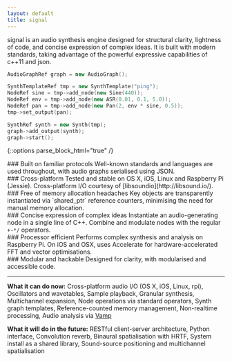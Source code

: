 ```yaml
---
layout: default
title: signal
---
```


<div class="intro">
signal is an audio synthesis engine designed for structural clarity, lightness of code, and concise expression of complex ideas. It is built with modern standards, taking advantage of the powerful expressive capabilities of c++11 and json.
</div>

```cpp
AudioGraphRef graph = new AudioGraph();

SynthTemplateRef tmp = new SynthTemplate("ping");
NodeRef sine = tmp->add_node(new Sine(440));
NodeRef env = tmp->add_node(new ASR(0.01, 0.1, 5.0));
NodeRef pan = tmp->add_node(new Pan(2, env * sine, 0.5));
tmp->set_output(pan);

SynthRef synth = new Synth(tmp);
graph->add_output(synth);
graph->start();
```

{::options parse_block_html="true" /}
<div class="row">
<div class="box">
### Built on familiar protocols
Well-known standards and languages are used throughout, with audio graphs serialised using JSON.
</div>

<div class="box">
### Cross-platform
Tested and stable on OS X, iOS, Linux and Raspberry Pi (Jessie). Cross-platform I/O courtesy of [libsoundio](http://libsound.io/).
</div>

<div class="box">
### Free of memory allocation headaches
Key objects are transparently instantiated via `shared_ptr` reference counters, minimising the need for manual memory allocation.
</div>

</div>
<div class="row">

<div class="box">
### Concise expression of complex ideas
Instantiate an audio-generating node in a single line of C++. Combine and modulate nodes with the regular <code>+-*/</code> operators.
</div>


<div class="box">
### Processor efficient
Performs complex synthesis and analysis on Raspberry Pi. On iOS and OSX, uses Accelerate for hardware-accelerated FFT and vector optimisations.
</div>

<div class="box">
### Modular and hackable
Designed for clarity, with modularised and accessible code.
</div>

</div>

---

**What it can do now:** Cross-platform audio I/O (OS X, iOS, Linux, rpi), Oscillators and wavetables, Sample playback, Granular synthesis, Multichannel expansion, Node operations via standard operators, Synth graph templates, Reference-counted memory management, Non-realtime processing, Audio analysis via [Vamp](http://www.vamp-plugins.org/)

**What it will do in the future:** RESTful client-server architecture, Python interface, Convolution reverb, Binaural spatialisation with HRTF, System install as a shared library, Sound-source positioning and multichannel spatialisation

